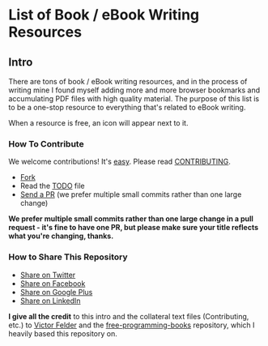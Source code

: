 # List of Book / eBook Writing Resources

## Intro

There are tons of book / eBook writing resources, and in the process of writing mine I found myself adding more and more browser bookmarks and accumulating PDF files with high quality material. The purpose of this list is to be a one-stop resource to everything that's related to eBook writing.

When a resource is free, an icon will appear next to it.

### How To Contribute

We welcome contributions! It's [easy](https://github.com/oferze/book-and-ebook-writing-resources/wiki/Contribution). Please read [CONTRIBUTING](/CONTRIBUTING.md).

- [Fork](https://help.github.com/articles/fork-a-repo)
- Read the [TODO](/TODO.md) file
- [Send a PR](https://help.github.com/articles/using-pull-requests) (we prefer multiple small commits rather than one large change)

**We prefer multiple small commits rather than one large change in a pull request - it's fine to have one PR, but please make sure your title reflects what you're changing, thanks.**


### How to Share This Repository
+ [Share on Twitter](http://twitter.com/home?status=https://github.com/oferze/book-and-ebook-writing-resources)
+ [Share on Facebook](http://www.facebook.com/sharer/sharer.php?s=100&p[url]=https://github.com/oferze/book-and-ebook-writing-resources&p[images][0]=&p[title]=Free%20Programming%20Books&p[summary]=)
+ [Share on Google Plus](https://plus.google.com/share?url=https://github.com/oferze/book-and-ebook-writing-resources)
+ [Share on LinkedIn](http://www.linkedin.com/shareArticle?mini=true&url=https://github.com/oferze/book-and-ebook-writing-resources&title=Free%20Programming%20Books&summary=&source=)

**I give all the credit** to this intro and the collateral text files (Contributing, etc.) to [Victor Felder](https://github.com/vhf) and the [free-programming-books](https://github.com/vhf/free-programming-books/) repository, which I heavily based this repository on.
